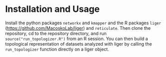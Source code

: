 # Installation and Usage
Install the python packages `networkx` and `kmapper` and the R packages `liger` (https://github.com/MacoskoLab/liger) and `reticulate`.
Then clone the repository, cd to the repository directory, and run `source("run_topologizer.R")` from an R session.
You can then build a topological representation of datasets analyzed with liger by calling the `run_topologizer` function directly on a liger object.

